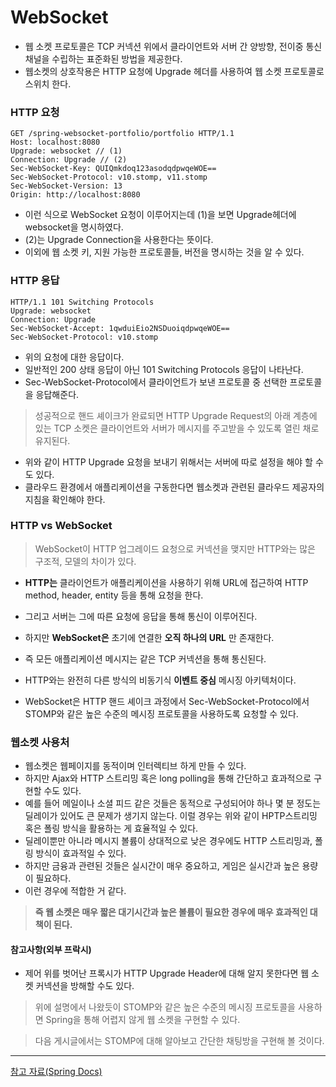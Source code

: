 # WebSocket

-   웹 소켓 프로토콜은 TCP 커넥션 위에서 클라이언트와 서버 간 양방향, 전이중 통신 채널을 수립하는 표준화된 방법을 제공한다.
-   웹소켓의 상호작용은 HTTP 요청에 Upgrade 헤더를 사용하여 웹 소켓 프로토콜로 스위치 한다.

### HTTP 요청

```
GET /spring-websocket-portfolio/portfolio HTTP/1.1
Host: localhost:8080
Upgrade: websocket // (1)
Connection: Upgrade // (2)
Sec-WebSocket-Key: QUIQmkdoq123asodqdpwqeWOE==
Sec-WebSocket-Protocol: v10.stomp, v11.stomp
Sec-WebSocket-Version: 13
Origin: http://localhost:8080
```

-   이런 식으로 WebSocket 요청이 이루어지는데 (1)을 보면 Upgrade헤더에 websocket을 명시하였다.
-   (2)는 Upgrade Connection을 사용한다는 뜻이다.
-   이외에 웹 소켓 키, 지원 가능한 프로토콜들, 버전을 명시하는 것을 알 수 있다.

### HTTP 응답

```
HTTP/1.1 101 Switching Protocols
Upgrade: websocket
Connection: Upgrade
Sec-WebSocket-Accept: 1qwduiEio2NSDuoiqdpwqeWOE==
Sec-WebSocket-Protocol: v10.stomp
```

-   위의 요청에 대한 응답이다.
-   일반적인 200 상태 응답이 아닌 101 Switching Protocols 응답이 나타난다.
-   Sec-WebSocket-Protocol에서 클라이언트가 보낸 프로토콜 중 선택한 프로토콜을 응답해준다.

> 성공적으로 핸드 셰이크가 완료되면 HTTP Upgrade Request의 아래 계층에 있는 TCP 소켓은 클라이언트와 서버가 메시지를 주고받을 수 있도록 열린 채로 유지된다.

-   위와 같이 HTTP Upgrade 요청을 보내기 위해서는 서버에 따로 설정을 해야 할 수도 있다.
-   클라우드 환경에서 애플리케이션을 구동한다면 웹소켓과 관련된 클라우드 제공자의 지침을 확인해야 한다.

### HTTP vs WebSocket

> WebSocket이 HTTP 업그레이드 요청으로 커넥션을 맺지만 HTTP와는 많은 구조적, 모델의 차이가 있다.

-   **HTTP는** 클라이언트가 애플리케이션을 사용하기 위해 URL에 접근하여 HTTP method, header, entity 등을 통해 요청을 한다.
-   그리고 서버는 그에 따른 요청에 응답을 통해 통신이 이루어진다.

-   하지만 **WebSocket은** 초기에 연결한 **오직 하나의 URL** 만 존재한다.
-   즉 모든 애플리케이션 메시지는 같은 TCP 커넥션을 통해 통신된다.
-   HTTP와는 완전히 다른 방식의 비동기식 **이벤트 중심** 메시징 아키텍처이다.
-   WebSocket은 HTTP 핸드 셰이크 과정에서 Sec-WebSocket-Protocol에서 STOMP와 같은 높은 수준의 메시징 프로토콜을 사용하도록 요청할 수 있다.

### 웹소켓 사용처

-   웹소켓은 웹페이지를 동적이며 인터렉티브 하게 만들 수 있다.
-   하지만 Ajax와 HTTP 스트리밍 혹은 long polling을 통해 간단하고 효과적으로 구현할 수도 있다.
-   예를 들어 메일이나 소셜 피드 같은 것들은 동적으로 구성되어야 하나 몇 분 정도는 딜레이가 있어도 큰 문제가 생기지 않는다. 이럴 경우는 위와 같이 HPTP스트리밍 혹은 폴링 방식을 활용하는 게 효율적일 수 있다.
-   딜레이뿐만 아니라 메시지 볼륨이 상대적으로 낮은 경우에도 HTTP 스트리밍과, 폴링 방식이 효과적일 수 있다.
-   하지만 금융과 관련된 것들은 실시간이 매우 중요하고, 게임은 실시간과 높은 용량이 필요하다.
-   이런 경우에 적합한 거 같다.

> **즉 웹 소켓은 매우 짧은 대기시간과 높은 볼륨이 필요한 경우에 매우 효과적인 대책이 된다.**

#### 참고사항(외부 프락시)

-   제어 위를 벗어난 프록시가 HTTP Upgrade Header에 대해 알지 못한다면 웹 소켓 커넥션을 방해할 수도 있다.

> 위에 설명에서 나왔듯이 STOMP와 같은 높은 수준의 메시징 프로토콜을 사용하면 Spring을 통해 어렵지 않게 웹 소켓을 구현할 수 있다.

> 다음 게시글에서는 STOMP에 대해 알아보고 간단한 채팅방을 구현해 볼 것이다.

---

[참고 자료(Spring Docs)](https://docs.spring.io/spring/docs/5.2.2.RELEASE/spring-framework-reference/web.html#websocket)
